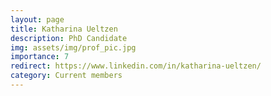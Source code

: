 ```yaml
---
layout: page
title: Katharina Ueltzen
description: PhD Candidate
img: assets/img/prof_pic.jpg
importance: 7
redirect: https://www.linkedin.com/in/katharina-ueltzen/
category: Current members
---
```

